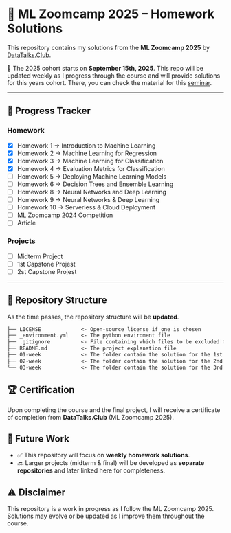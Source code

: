 # 📘 ML Zoomcamp 2025 – Homework Solutions  

This repository contains my solutions from the **ML Zoomcamp 2025** by [DataTalks.Club](https://datatalks.club/).

📅 The 2025 cohort starts on **September 15th, 2025**. This repo will be updated weekly as I progress through the course and will provide solutions for this years cohort. There, you can check the material for this [seminar](https://github.com/DataTalksClub/machine-learning-zoomcamp).

---

## 📅 Progress Tracker  

### Homework

- [x] Homework 1 → Introduction to Machine Learning
- [x] Homework 2 → Machine Learning for Regression  
- [x] Homework 3 → Machine Learning for Classification
- [x] Homework 4 → Evaluation Metrics for Classification
- [ ] Homework 5 → Deploying Machine Learning Models
- [ ] Homework 6 → Decision Trees and Ensemble Learning  
- [ ] Homework 8 → Neural Networks and Deep Learning
- [ ] Homework 9 → Neural Networks & Deep Learning  
- [ ] Homework 10 → Serverless & Cloud Deployment  
- [ ] ML Zoomcamp 2024 Competition
- [ ] Article

### Projects

- [ ] Midterm Project
- [ ] 1st Capstone Projest
- [ ] 2st Capstone Projest

---

## 📂 Repository Structure

As the time passes, the repository structure will be **updated**.

```md
├── LICENSE             <- Open-source license if one is chosen
├── _environment.yml    <- The python enviroment file
├── .gitignore          <- File containing which files to be excluded from tracking
├── README.md           <- The project explanation file 
├── 01-week             <- The folder contain the solution for the 1st week
├── 02-week             <- The folder contain the solution for the 2nd week
└── 03-week             <- The folder contain the solution for the 3rd week
```

## 🏆 Certification  

Upon completing the course and the final project, I will receive a certificate of completion from **DataTalks.Club** (ML Zoomcamp 2025).  

## 🔮 Future Work  

- ✅ This repository will focus on **weekly homework solutions**.  
- 🔜 Larger projects (midterm & final) will be developed as **separate repositories** and later linked here for completeness.  

## ⚠️ Disclaimer

This repository is a work in progress as I follow the ML Zoomcamp 2025. Solutions may evolve or be updated as I improve them throughout the course.  
